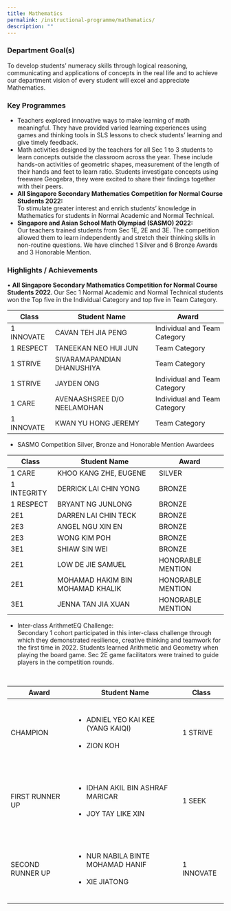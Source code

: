 ```yaml
---
title: Mathematics
permalink: /instructional-programme/mathematics/
description: ""
---
```

### Department Goal(s)

To develop students’ numeracy skills through logical reasoning, communicating and applications of concepts in the real life and to achieve our department vision of every student will excel and appreciate Mathematics.

### Key Programmes

* Teachers explored innovative ways to make learning of math meaningful. They have provided varied learning experiences using games and thinking tools in SLS lessons to check students’ learning and give timely feedback. 
* Math activities designed by the teachers for all Sec 1 to 3 students to learn concepts outside the classroom across the year. These include hands-on activities of geometric shapes, measurement of the length of their hands and feet to learn ratio. Students investigate concepts using freeware Geogebra, they were excited to share their findings together with their peers.
* <b>All Singapore Secondary Mathematics Competition for Normal Course Students 2022:</b><br>
To stimulate greater interest and enrich students’ knowledge in Mathematics for students in Normal Academic and Normal Technical.
* <b>Singapore and Asian School Math Olympiad (SASMO) 2022: </b><br>Our teachers trained students from Sec 1E, 2E and 3E. The competition allowed them to learn independently and stretch their thinking skills in non-routine questions. We have clinched 1 Silver and 6 Bronze Awards and 3 Honorable Mention.

### Highlights / Achievements

• <b>All Singapore Secondary Mathematics Competition for Normal Course Students 2022. </b> Our Sec 1 Normal Academic and Normal Technical students won the Top five in the Individual Category and top five in Team Category.



| Class | Student Name | Award |
| -------- | -------- | -------- |
| 1 INNOVATE    | CAVAN TEH JIA PENG     | 	Individual and Team Category    |
| 1 RESPECT   | TANEEKAN NEO HUI JUN    | Team Category  |
| 1 STRIVE	  | SIVARAMAPANDIAN DHANUSHIYA  | Team Category  |
| 1 STRIVE	  | JAYDEN ONG  | Individual and Team Category  |
| 1 CARE	  | AVENAASHSREE D/O NEELAMOHAN  | Individual and Team Category  |
| 1 INNOVATE	  | KWAN YU HONG JEREMY  | Team Category  |
 
<p></p>

* SASMO Competition Silver, Bronze and Honorable Mention Awardees 

| Class | Student Name | Award |
| -------- | -------- | -------- |
| 1 CARE     | KHOO KANG ZHE, EUGENE     | SILVER   |
| 1 INTEGRITY    |DERRICK LAI CHIN YONG    | BRONZE    |
| 1 RESPECT   |BRYANT NG JUNLONG    | BRONZE    |
| 2E1   |DARREN LAI CHIN TECK  | BRONZE    |
| 2E3   |ANGEL NGU XIN EN  | BRONZE    |
| 2E3   |WONG KIM POH  | BRONZE    |
| 3E1   |SHIAW SIN WEI   | BRONZE    |
| 2E1   |LOW DE JIE SAMUEL   | HONORABLE MENTION    |
| 2E1   |MOHAMAD HAKIM BIN MOHAMAD KHALIK   | HONORABLE MENTION    |
| 3E1   |JENNA TAN JIA XUAN  | HONORABLE MENTION    |

* Inter-class ArithmetEQ Challenge: <br>
Secondary 1 cohort participated in this inter-class challenge through which they demonstrated resilience, creative thinking and teamwork for the first time in 2022. Students learned Arithmetic and Geometry when playing the board game. Sec 2E game facilitators were trained to guide players in the competition rounds.


<table>  
<thead>  
  <tr>  
    <th>Award</th>  
    <th>Student Name</th>  
    <th>Class</th>  
  </tr>  
</thead>  
<tbody>  
  <tr>  
    <td>CHAMPION</td>  
<td><ul>  
  <li>ADNIEL YEO KAI KEE (YANG KAIQI)</li>  
  <li>ZION KOH</li>  
</ul>  
    <td>1 STRIVE</td>  
  </tr>  
  <tr>  
    <td>FIRST RUNNER UP</td>  
<td><ul>  
  <li>IDHAN AKIL BIN ASHRAF MARICAR</li>  
  <li>JOY TAY LIKE XIN</li>  
</ul>  
    <td>1 SEEK</td>  
  </tr>  
  <tr>  
    <td>SECOND RUNNER UP</td>  
<td><ul>  
  <li>NUR NABILA BINTE MOHAMAD HANIF</li>  
  <li>XIE JIATONG</li>  
</ul>  
    <td>1 INNOVATE</td>  
  </tr>  
</tbody>  
</table>
